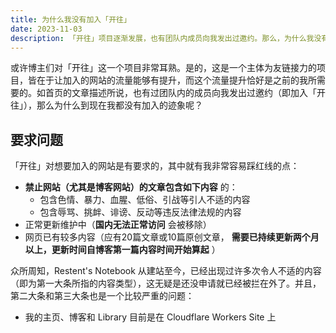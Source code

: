 ```yaml
---
title: 为什么我没有加入「开往」
date: 2023-11-03
description: 「开往」项目逐渐发展，也有团队内成员向我发出过邀约。那么，为什么我没有选择加入呢？
---
```


或许博主们对「开往」这一个项目非常耳熟。是的，这是一个主体为友链接力的项目，皆在于让加入的网站的流量能够有提升，而这个流量提升恰好是之前的我所需要的。如首页的文章描述所说，也有过团队内的成员向我发出过邀约（即加入「开往」），那么为什么到现在我都没有加入的迹象呢？

## 要求问题

「开往」对想要加入的网站是有要求的，其中就有我非常容易踩红线的点：

- **禁止网站（尤其是博客网站）的文章包含如下内容** 的：
    - 包含色情、暴力、血腥、低俗、引战等引人不适的内容
    - 包含辱骂、挑衅、诽谤、反动等违反法律法规的内容
- 正常更新维护中（**国内无法正常访问** 会被移除）
- 网页已有较多内容（应有20篇文章或10篇原创文章， **需要已持续更新两个月以上，更新时间自博客第一篇内容时间开始算起** ）

众所周知，Restent's Notebook 从建站至今，已经出现过许多次令人不适的内容（即为第一大条所指的内容类型），这无疑是还没申请就已经被拦在外了。并且，第二大条和第三大条也是一个比较严重的问题：

-  我的主页、博客和 Library 目前是在 Cloudflare Workers Site 上